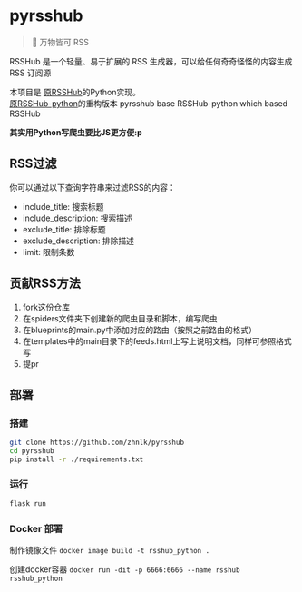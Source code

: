# pyrsshub

> 🍰 万物皆可 RSS

RSSHub 是一个轻量、易于扩展的 RSS 生成器，可以给任何奇奇怪怪的内容生成 RSS 订阅源

本项目是
[原RSSHub](https://github.com/DIYgod/RSSHub)的Python实现。  
[原RSSHub-python](https://github.com/hillerliao/RSSHub-python)的重构版本
pyrsshub base RSSHub-python which based RSSHub

**其实用Python写爬虫要比JS更方便:p**


## RSS过滤

你可以通过以下查询字符串来过滤RSS的内容：

- include_title: 搜索标题
- include_description: 搜索描述
- exclude_title: 排除标题
- exclude_description: 排除描述
- limit: 限制条数

## 贡献RSS方法

1. fork这份仓库
2. 在spiders文件夹下创建新的爬虫目录和脚本，编写爬虫
3. 在blueprints的main.py中添加对应的路由（按照之前路由的格式）
4. 在templates中的main目录下的feeds.html上写上说明文档，同样可参照格式写
5. 提pr

## 部署

### 搭建

``` bash
git clone https://github.com/zhnlk/pyrsshub
cd pyrsshub
pip install -r ./requirements.txt
```

### 运行

``` bash
flask run
```

### Docker 部署

制作镜像文件 `docker image build -t rsshub_python .`

创建docker容器 `docker run -dit -p 6666:6666 --name rsshub rsshub_python`
